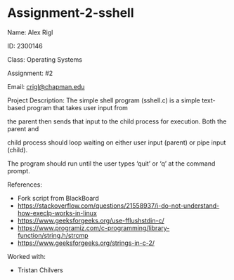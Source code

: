 # Assignment-2-sshell
Name: Alex Rigl

   ID: 2300146
   
   Class: Operating Systems
   
   Assignment: #2
   
   Email: crigl@chapman.edu
   
   Project Description:
   The simple shell program (sshell.c) is a simple text-based program that takes user input from
   
   the parent then sends that input to the child process for execution. Both the parent and
   
   child process should loop waiting on either user input (parent) or pipe input (child).
   
   The program should run until the user types ‘quit’ or ‘q’ at the command prompt.
   
   References:
   - Fork script from BlackBoard
   - https://stackoverflow.com/questions/21558937/i-do-not-understand-how-execlp-works-in-linux
   - https://www.geeksforgeeks.org/use-fflushstdin-c/
   - https://www.programiz.com/c-programming/library-function/string.h/strcmp
   - https://www.geeksforgeeks.org/strings-in-c-2/
   
   Worked with:
   - Tristan Chilvers
